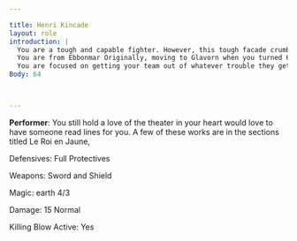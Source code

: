 ```yaml
---

title: Henri Kincade
layout: role
introduction: | 
  You are a tough and capable fighter. However, this tough facade crumbles when the time allows. You are the oldest of your 3 siblings and joined the King’s Army out of a sense of honor and duty after your parents were killed by a necromancer Odomach. (This is detailed in the section titled “The Great Playhouse Massacre”)
  You are from Ebbonmar Originally, moving to Glavorn when you turned 6 years old. Your mother Aalice and Father Michel were performers and moved the family to Glavorn to build a better life. Ten years ago, your mother and father were both killed during a traveling show. An undead horde, led by a necromancer Odomach, killed almost everyone in the theater, and turned them all into undead. (This is detailed in the section titled “The Great Playhouse Massacre”) You then put aside your ambitions in the theater and joined the King's army. Your younger siblings Carlee and Yosef also fled the performing troupe massacre, and joined the king’s army to fight the undead horde to protect the lands and people still living.
  You are focused on getting your team out of whatever trouble they get into. You are very attached to Genevieve and would not like to see anything evil befall her. You have even stated to learn earth magic as an attempt to spend more time with her.
Body: 64



---
```



**Performer**: You still hold a love of the theater in your heart would love to have someone read lines for you. A few of these works are in the sections titled Le Roi en Jaune, 

 


Defensives: Full Protectives

Weapons: Sword and Shield

Magic: earth 4/3

Damage: 15 Normal



Killing Blow Active: Yes